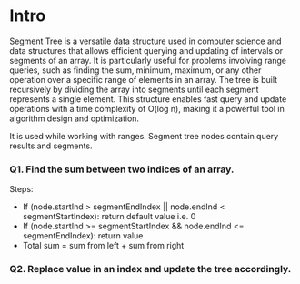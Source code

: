 # Intro 

Segment Tree is a versatile data structure used in computer science and data structures that allows efficient querying and updating of 
intervals or segments of an array. It is particularly useful for problems involving range queries, such as finding the sum, minimum, 
maximum, or any other operation over a specific range of elements in an array. The tree is built recursively by dividing the array into 
segments until each segment represents a single element. This structure enables fast query and update operations with a time complexity of 
O(log n), making it a powerful tool in algorithm design and optimization.

It is used while working with ranges. Segment tree nodes contain query results and segments.

### Q1. Find the sum between two indices of an array.

Steps:
- If (node.startInd > segmentEndIndex || node.endInd < segmentStartIndex): return default value i.e. 0
- If (node.startInd >= segmentStartIndex && node.endInd <= segmentEndIndex): return value
- Total sum = sum from left + sum from right

### Q2. Replace value in an index and update the tree accordingly.

